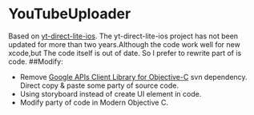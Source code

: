 # YouTubeUploader
Based on [yt-direct-lite-ios](https://github.com/youtube/yt-direct-lite-iOS).
The yt-direct-lite-ios project has not been updated for more than two years.Although the code work well for new xcode,but The code itself is out of date.
So I prefer to rewrite part of is code.
##Modify:
- Remove  [Google APIs Client Library for Objective-C](http://code.google.com/p/google-api-objectivec-client/) svn dependency. Direct copy & paste some party of source code.
- Using storyboard instead of create UI element in code.
- Modify party of code in Modern Objective C.
